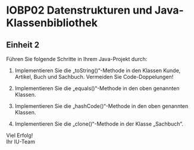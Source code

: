 # IOBP02 Datenstrukturen und Java-Klassenbibliothek

## Einheit 2

Führen Sie folgende Schritte in Ihrem Java-Projekt durch:
1. Implementieren Sie die „toString()“-Methode in den Klassen Kunde, Artikel,
   Buch und Sachbuch. Vermeiden Sie Code-Doppelungen!  


2. Implementieren Sie die „equals()“-Methode in den oben genannten Klassen.
  

3. Implementieren Sie die „hashCode()“-Methode in den oben genannten
   Klassen.  
  

4. Implementieren Sie die „clone()“-Methode in der Klasse „Sachbuch“.

Viel Erfolg!  
Ihr IU-Team
